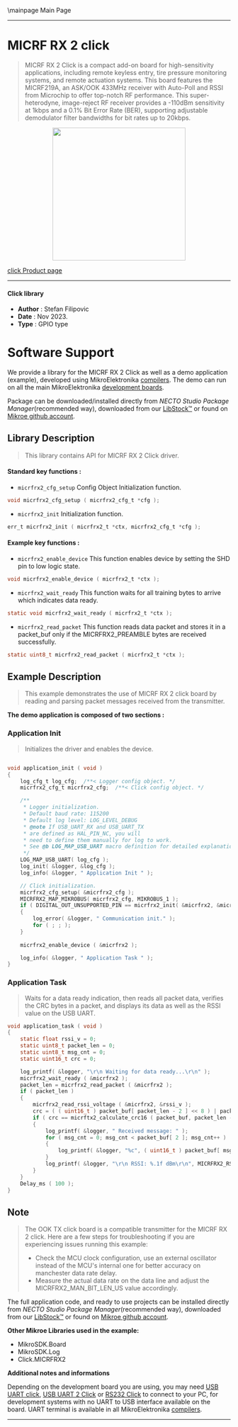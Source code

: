 \mainpage Main Page

---
# MICRF RX 2 click

> MICRF RX 2 Click is a compact add-on board for high-sensitivity applications, including remote keyless entry, tire pressure monitoring systems, and remote actuation systems. This board features the MICRF219A, an ASK/OOK 433MHz receiver with Auto-Poll and RSSI from Microchip to offer top-notch RF performance. This super-heterodyne, image-reject RF receiver provides a -110dBm sensitivity at 1kbps and a 0.1% Bit Error Rate (BER), supporting adjustable demodulator filter bandwidths for bit rates up to 20kbps.

<p align="center">
  <img src="https://download.mikroe.com/images/click_for_ide/micrfrx2_click.png" height=300px>
</p>

[click Product page](https://www.mikroe.com/micrf-rx-2-click)

---


#### Click library

- **Author**        : Stefan Filipovic
- **Date**          : Nov 2023.
- **Type**          : GPIO type


# Software Support

We provide a library for the MICRF RX 2 Click
as well as a demo application (example), developed using MikroElektronika
[compilers](https://www.mikroe.com/necto-studio).
The demo can run on all the main MikroElektronika [development boards](https://www.mikroe.com/development-boards).

Package can be downloaded/installed directly from *NECTO Studio Package Manager*(recommended way), downloaded from our [LibStock&trade;](https://libstock.mikroe.com) or found on [Mikroe github account](https://github.com/MikroElektronika/mikrosdk_click_v2/tree/master/clicks).

## Library Description

> This library contains API for MICRF RX 2 Click driver.

#### Standard key functions :

- `micrfrx2_cfg_setup` Config Object Initialization function.
```c
void micrfrx2_cfg_setup ( micrfrx2_cfg_t *cfg );
```

- `micrfrx2_init` Initialization function.
```c
err_t micrfrx2_init ( micrfrx2_t *ctx, micrfrx2_cfg_t *cfg );
```

#### Example key functions :

- `micrfrx2_enable_device` This function enables device by setting the SHD pin to low logic state.
```c
void micrfrx2_enable_device ( micrfrx2_t *ctx );
```

- `micrfrx2_wait_ready` This function waits for all training bytes to arrive which indicates data ready.
```c
static void micrfrx2_wait_ready ( micrfrx2_t *ctx );
```

- `micrfrx2_read_packet` This function reads data packet and stores it in a packet_buf only if the MICRFRX2_PREAMBLE bytes are received successfully.
```c
static uint8_t micrfrx2_read_packet ( micrfrx2_t *ctx );
```

## Example Description

> This example demonstrates the use of MICRF RX 2 click board by reading and parsing packet messages received from the transmitter.

**The demo application is composed of two sections :**

### Application Init

> Initializes the driver and enables the device. 

```c

void application_init ( void )
{
    log_cfg_t log_cfg;  /**< Logger config object. */
    micrfrx2_cfg_t micrfrx2_cfg;  /**< Click config object. */

    /** 
     * Logger initialization.
     * Default baud rate: 115200
     * Default log level: LOG_LEVEL_DEBUG
     * @note If USB_UART_RX and USB_UART_TX 
     * are defined as HAL_PIN_NC, you will 
     * need to define them manually for log to work. 
     * See @b LOG_MAP_USB_UART macro definition for detailed explanation.
     */
    LOG_MAP_USB_UART( log_cfg );
    log_init( &logger, &log_cfg );
    log_info( &logger, " Application Init " );

    // Click initialization.
    micrfrx2_cfg_setup( &micrfrx2_cfg );
    MICRFRX2_MAP_MIKROBUS( micrfrx2_cfg, MIKROBUS_1 );
    if ( DIGITAL_OUT_UNSUPPORTED_PIN == micrfrx2_init( &micrfrx2, &micrfrx2_cfg ) ) 
    {
        log_error( &logger, " Communication init." );
        for ( ; ; );
    }
    
    micrfrx2_enable_device ( &micrfrx2 );

    log_info( &logger, " Application Task " );
}

```

### Application Task

> Waits for a data ready indication, then reads all packet data, verifies the CRC bytes in a packet, and displays its data as well as the RSSI value on the USB UART.

```c
void application_task ( void )
{
    static float rssi_v = 0;
    static uint8_t packet_len = 0;
    static uint8_t msg_cnt = 0;
    static uint16_t crc = 0;

    log_printf( &logger, "\r\n Waiting for data ready...\r\n" );
    micrfrx2_wait_ready ( &micrfrx2 );
    packet_len = micrfrx2_read_packet ( &micrfrx2 );
    if ( packet_len )
    {
        micrfrx2_read_rssi_voltage ( &micrfrx2, &rssi_v );
        crc = ( ( uint16_t ) packet_buf[ packet_len - 2 ] << 8 ) | packet_buf[ packet_len - 1 ];
        if ( crc == micrftx2_calculate_crc16 ( packet_buf, packet_len - 2 ) )
        {
            log_printf( &logger, " Received message: " );
            for ( msg_cnt = 0; msg_cnt < packet_buf[ 2 ]; msg_cnt++ )
            {
                log_printf( &logger, "%c", ( uint16_t ) packet_buf[ msg_cnt + 3 ] );
            }
            log_printf( &logger, "\r\n RSSI: %.1f dBm\r\n", MICRFRX2_RSSI_V_TO_DBM ( rssi_v ) );
        }
    }
    Delay_ms ( 100 );
}
```

## Note

> The OOK TX click board is a compatible transmitter for the MICRF RX 2 click.
Here are a few steps for troubleshooting if you are experiencing issues running this example:
> - Check the MCU clock configuration, use an external oscillator instead of the MCU's internal one for better accuracy on manchester data rate delay.
> - Measure the actual data rate on the data line and adjust the MICRFRX2_MAN_BIT_LEN_US value accordingly.

The full application code, and ready to use projects can be installed directly from *NECTO Studio Package Manager*(recommended way), downloaded from our [LibStock&trade;](https://libstock.mikroe.com) or found on [Mikroe github account](https://github.com/MikroElektronika/mikrosdk_click_v2/tree/master/clicks).

**Other Mikroe Libraries used in the example:**

- MikroSDK.Board
- MikroSDK.Log
- Click.MICRFRX2

**Additional notes and informations**

Depending on the development board you are using, you may need
[USB UART click](https://www.mikroe.com/usb-uart-click),
[USB UART 2 Click](https://www.mikroe.com/usb-uart-2-click) or
[RS232 Click](https://www.mikroe.com/rs232-click) to connect to your PC, for
development systems with no UART to USB interface available on the board. UART
terminal is available in all MikroElektronika
[compilers](https://shop.mikroe.com/compilers).

---
